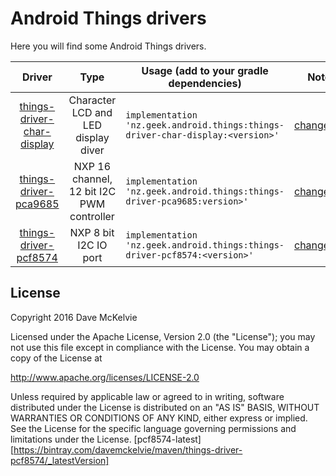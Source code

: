 Android Things drivers
======================

Here you will find some Android Things drivers.

<!-- DRIVER_LIST_START -->
Driver | Type | Usage (add to your gradle dependencies) | Note
:---:|:---:| --- | ---
[things-driver-char-display](display) | Character LCD and LED display diver | `implementation 'nz.geek.android.things:things-driver-char-display:<version>'` | [changelog](display/CHANGELOG.md)
[things-driver-pca9685](pca9685) | NXP 16 channel, 12 bit I2C PWM controller | `implementation 'nz.geek.android.things:things-driver-pca9685:version>'` | [changelog](pca9685/CHANGELOG.md)
[things-driver-pcf8574](pcf8574) | NXP 8 bit I2C IO port | `implementation 'nz.geek.android.things:things-driver-pcf8574:<version>'` |  [changelog](pcf8574/CHANGELOG.md)
<!-- DRIVER_LIST_END -->

## License

Copyright 2016  Dave McKelvie

Licensed under the Apache License, Version 2.0 (the "License");
you may not use this file except in compliance with the License.
You may obtain a copy of the License at

http://www.apache.org/licenses/LICENSE-2.0

Unless required by applicable law or agreed to in writing, software
distributed under the License is distributed on an "AS IS" BASIS,
WITHOUT WARRANTIES OR CONDITIONS OF ANY KIND, either express or implied.
See the License for the specific language governing permissions and
limitations under the License.
[pcf8574-latest][https://bintray.com/davemckelvie/maven/things-driver-pcf8574/_latestVersion]
